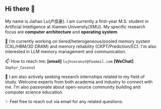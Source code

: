 ## Hi there 👋

My name is Jiahao Lu(卢佳豪). I am currently a first-year M.S. student in Artificial Intelligence at Xiamen University(XMU). My specific research focus are **computer architecture** and **operating system**.

🔭 I’m currently working on tiered/heterogeneous/pooled memory system (CXL/HBM/3D DRAM) and memory reliability (CKPT/Prediction/EC). I'm also interested in LLM memory management and communication.

📫 How to reach me: **[email]** `lujhcoconut@foxmail.com`  **[WeChat]** `Zephyr_Coconut`

🤔 I am also actively seeking research internships related to my field of study. Welcome experts from both academia and industry to connect with me. I’m also passionate about open-source community building and computer science education.

✨ Feel free to reach out via email for any related questions.
<!--
**LujhCoconut/LujhCoconut** is a ✨ _special_ ✨ repository because its `README.md` (this file) appears on your GitHub profile.

Here are some ideas to get you started:

- 🔭 I’m currently working on ...
- 🌱 I’m currently learning ...
- 👯 I’m looking to collaborate on ...
- 🤔 I’m looking for help with ...
- 💬 Ask me about ...
- 📫 How to reach me: ...
- 😄 Pronouns: ...
- ⚡ Fun fact: ...
-->
